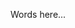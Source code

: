 <!--
title: "YAML configuration for the Java agent "
description: "Instructions and template for configuring Java agent properties via YAML file"
tags: "installation java agent YAML configuration rules properties"
-->

Words here...


